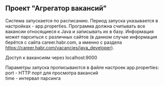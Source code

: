 <h2>Проект "Агрегатор вакансий"</h2>

Система запускается по расписанию. Период запуска указывается в настройках - app.properties. Программа должна считывать все вакансии относящиеся к Java и записывать их в базу. Информация может парситься с различных сайтов (в данном случае информация берётся с сайта career.habr.com, а именно с раздела https://career.habr.com/vacancies/java_developer).

Доступ к вакансиям через localhost:9000

Параметры запуска прописываются в файле настроек app.properties:  
port - HTTP порт для просмотра вакансий  
time - интервал парсинга
